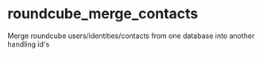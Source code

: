 roundcube_merge_contacts
========================

Merge roundcube users/identities/contacts from one database into another handling id's
